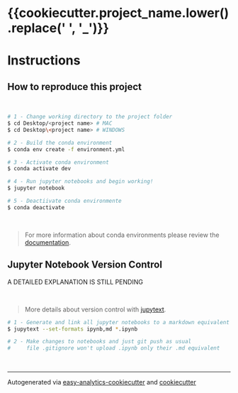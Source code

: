 # {{cookiecutter.project_name.lower().replace(' ', '_')}}

# Instructions

## How to reproduce this project

<br>

```sh
# 1 - Change working directory to the project folder
$ cd Desktop/<project name> # MAC
$ cd Desktop\<project name> # WINDOWS

# 2 - Build the conda environment
$ conda env create -f environment.yml

# 3 - Activate conda environment
$ conda activate dev

# 4 - Run jupyter notebooks and begin working!
$ jupyter notebook

# 5 - Deactiivate conda environmente
$ conda deactivate
```
<br>

> For more information about conda environments please review the [documentation](https://docs.conda.io/projects/conda/en/latest/user-guide/tasks/manage-environments.html).


## Jupyter Notebook Version Control

A DETAILED EXPLANATION IS STILL PENDING

<br>

> More details about version control with [jupytext](https://github.com/mwouts/jupytext).

```sh
# 1 - Generate and link all jupyter notebooks to a markdown equivalent
$ jupytext --set-formats ipynb,md *.ipynb

# 2 - Make changes to notebooks and just git push as usual
#     file .gitignore won't upload .ipynb only their .md equivalent
```

<br>

***
Autogenerated via [easy-analytics-cookiecutter](https://github.com/jalvarada/easy-analytics-cookiecutter) and [cookiecutter](https://github.com/audreyr/cookiecutter)
